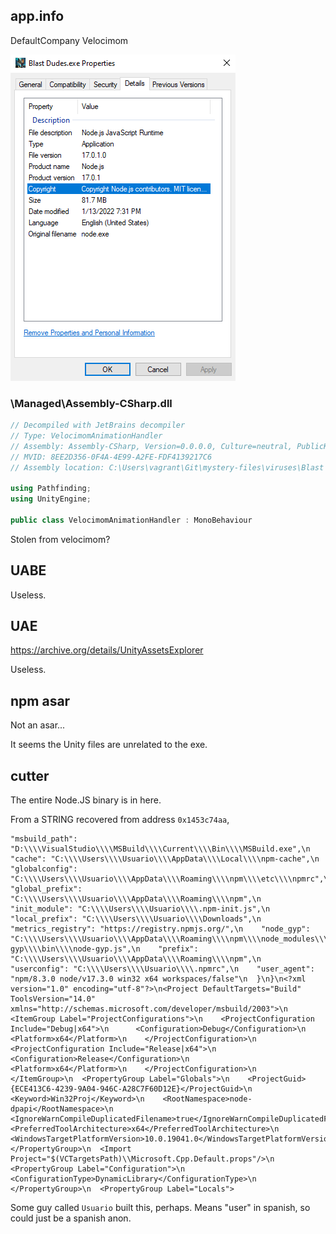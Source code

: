 ## app.info
DefaultCompany
Velocimom

![](img/blastdudesproperties.png)

### \Managed\Assembly-CSharp.dll

```cs
// Decompiled with JetBrains decompiler
// Type: VelocimomAnimationHandler
// Assembly: Assembly-CSharp, Version=0.0.0.0, Culture=neutral, PublicKeyToken=null
// MVID: 8EE2D356-0F4A-4E99-A2FE-FDF4139217C6
// Assembly location: C:\Users\vagrant\Git\mystery-files\viruses\Blast Dudes\Blast Dudes\Blast-Dudes-DATA\Managed\Assembly-CSharp.dll

using Pathfinding;
using UnityEngine;

public class VelocimomAnimationHandler : MonoBehaviour
```

Stolen from velocimom?

## UABE

Useless.

## UAE

https://archive.org/details/UnityAssetsExplorer

Useless.

## npm asar

Not an asar...

It seems the Unity files are unrelated to the exe.

## cutter

The entire Node.JS binary is in here.

From a STRING recovered from address `0x1453c74aa`,

```
"msbuild_path": "D:\\\\VisualStudio\\\\MSBuild\\\\Current\\\\Bin\\\\MSBuild.exe",\n    "cache": "C:\\\\Users\\\\Usuario\\\\AppData\\\\Local\\\\npm-cache",\n    "globalconfig": "C:\\\\Users\\\\Usuario\\\\AppData\\\\Roaming\\\\npm\\\\etc\\\\npmrc",\n    "global_prefix": "C:\\\\Users\\\\Usuario\\\\AppData\\\\Roaming\\\\npm",\n    "init_module": "C:\\\\Users\\\\Usuario\\\\.npm-init.js",\n    "local_prefix": "C:\\\\Users\\\\Usuario\\\\Downloads",\n    "metrics_registry": "https://registry.npmjs.org/",\n    "node_gyp": "C:\\\\Users\\\\Usuario\\\\AppData\\\\Roaming\\\\npm\\\\node_modules\\\\npm\\\\node_modules\\\\node-gyp\\\\bin\\\\node-gyp.js",\n    "prefix": "C:\\\\Users\\\\Usuario\\\\AppData\\\\Roaming\\\\npm",\n    "userconfig": "C:\\\\Users\\\\Usuario\\\\.npmrc",\n    "user_agent": "npm/8.3.0 node/v17.3.0 win32 x64 workspaces/false"\n  }\n}\n<?xml version="1.0" encoding="utf-8"?>\n<Project DefaultTargets="Build" ToolsVersion="14.0" xmlns="http://schemas.microsoft.com/developer/msbuild/2003">\n  <ItemGroup Label="ProjectConfigurations">\n    <ProjectConfiguration Include="Debug|x64">\n      <Configuration>Debug</Configuration>\n      <Platform>x64</Platform>\n    </ProjectConfiguration>\n    <ProjectConfiguration Include="Release|x64">\n      <Configuration>Release</Configuration>\n      <Platform>x64</Platform>\n    </ProjectConfiguration>\n  </ItemGroup>\n  <PropertyGroup Label="Globals">\n    <ProjectGuid>{ECE413C6-4239-9A04-946C-A28C7F60D12E}</ProjectGuid>\n    <Keyword>Win32Proj</Keyword>\n    <RootNamespace>node-dpapi</RootNamespace>\n    <IgnoreWarnCompileDuplicatedFilename>true</IgnoreWarnCompileDuplicatedFilename>\n    <PreferredToolArchitecture>x64</PreferredToolArchitecture>\n    <WindowsTargetPlatformVersion>10.0.19041.0</WindowsTargetPlatformVersion>\n  </PropertyGroup>\n  <Import Project="$(VCTargetsPath)\\Microsoft.Cpp.Default.props"/>\n  <PropertyGroup Label="Configuration">\n    <ConfigurationType>DynamicLibrary</ConfigurationType>\n  </PropertyGroup>\n  <PropertyGroup Label="Locals">
```

Some guy called `Usuario` built this, perhaps. Means "user" in spanish, so could just be a spanish anon.
